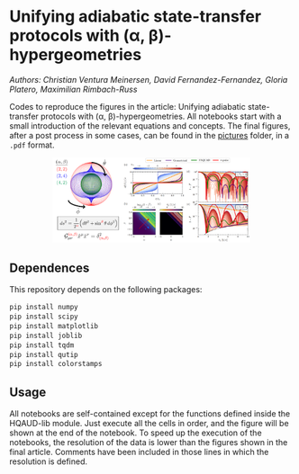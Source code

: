 # Unifying adiabatic state-transfer protocols with (α, β)-hypergeometries
_Authors: Christian Ventura Meinersen, David Fernandez-Fernandez, Gloria Platero, Maximilian Rimbach-Russ_

Codes to reproduce the figures in the article: Unifying adiabatic state-transfer protocols with (α, β)-hypergeometries.
All notebooks start with a small introduction of the relevant equations and concepts.
The final figures, after a post process in some cases, can be found in the [pictures](https://github.com/Davtax/Alpha-beta-hypergeo/tree/main/pictures) folder, in a `.pdf` format.

<p align="center">
  <img src="https://github.com/Davtax/Alpha-beta-hypergeo/blob/main/pictures/schematic_piture.png" width="350" title="system_schematic">
</p>


## Dependences

This repository depends on the following packages:

```bash
pip install numpy
pip install scipy
pip install matplotlib
pip install joblib
pip install tqdm
pip install qutip
pip install colorstamps
```

## Usage

All notebooks are self-contained except for the functions defined inside the HQAUD-lib module. Just execute all the cells in order, and the figure will be shown at the end of the notebook.
To speed up the execution of the notebooks, the resolution of the data is lower than the figures shown in the final article.
Comments have been included in those lines in which the resolution is defined.
